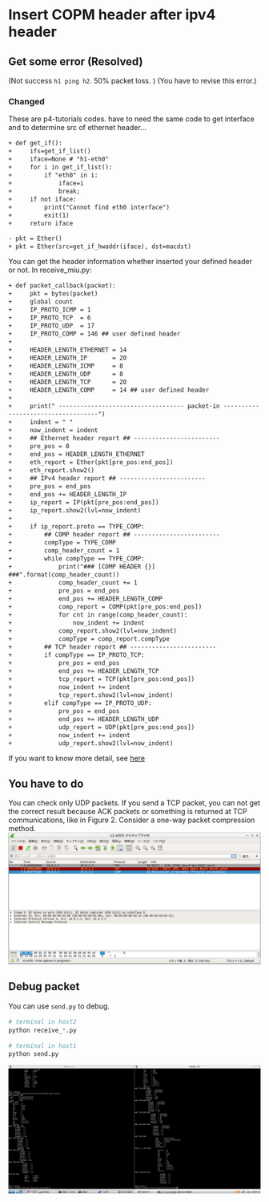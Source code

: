 # Insert COPM header after ipv4 header
## Get some error (Resolved)
(Not success `h1 ping h2`. 50% packet loss. <bf>)
(You have to revise this error.)
### Changed
These are p4-tutorials codes. have to need the same code to get interface and to determine src of ethernet header...
```diff_python
+ def get_if():
+     ifs=get_if_list()
+     iface=None # "h1-eth0"
+     for i in get_if_list():
+         if "eth0" in i:
+             iface=i
+             break;
+     if not iface:
+         print("Cannot find eth0 interface")
+         exit(1)
+     return iface
```
```diff_python
- pkt = Ether()
+ pkt = Ether(src=get_if_hwaddr(iface), dst=macdst)
```
You can get the header information whether inserted your defined header or not.
In receive_miu.py:
```diff_python
+ def packet_callback(packet):
+     pkt = bytes(packet)
+     global count
+     IP_PROTO_ICMP = 1
+     IP_PROTO_TCP  = 6
+     IP_PROTO_UDP  = 17
+     IP_PROTO_COMP = 146 ## user defined header
+     
+     HEADER_LENGTH_ETHERNET = 14
+     HEADER_LENGTH_IP       = 20
+     HEADER_LENGTH_ICMP     = 8
+     HEADER_LENGTH_UDP      = 8
+     HEADER_LENGTH_TCP      = 20
+     HEADER_LENGTH_COMP     = 14 ## user defined header
+     
+     print(" ----------------------------------- packet-in -----------------------------------")
+     indent = " "
+     now_indent = indent
+     ## Ethernet header report ## ------------------------
+     pre_pos = 0
+     end_pos = HEADER_LENGTH_ETHERNET
+     eth_report = Ether(pkt[pre_pos:end_pos])
+     eth_report.show2()    
+     ## IPv4 header report ## ------------------------
+     pre_pos = end_pos
+     end_pos += HEADER_LENGTH_IP
+     ip_report = IP(pkt[pre_pos:end_pos])
+     ip_report.show2(lvl=now_indent)
+     
+     if ip_report.proto == TYPE_COMP:
+         ## COMP header report ## ------------------------
+         compType = TYPE_COMP
+         comp_header_count = 1
+         while compType == TYPE_COMP:
+             print("### [COMP HEADER {}] ###".format(comp_header_count))
+             comp_header_count += 1
+             pre_pos = end_pos
+             end_pos += HEADER_LENGTH_COMP
+             comp_report = COMP(pkt[pre_pos:end_pos])
+             for cnt in range(comp_header_count):
+                 now_indent += indent
+             comp_report.show2(lvl=now_indent)
+             compType = comp_report.compType
+         ## TCP header report ## ------------------------
+         if compType == IP_PROTO_TCP:
+             pre_pos = end_pos
+             end_pos += HEADER_LENGTH_TCP
+             tcp_report = TCP(pkt[pre_pos:end_pos])
+             now_indent += indent
+             tcp_report.show2(lvl=now_indent)
+         elif compType == IP_PROTO_UDP:
+             pre_pos = end_pos
+             end_pos += HEADER_LENGTH_UDP
+             udp_report = UDP(pkt[pre_pos:end_pos])
+             now_indent += indent
+             udp_report.show2(lvl=now_indent)
```
If you want to know more detail, see [here](https://forum.p4.org/t/decoding-header-stacks-in-python-scapy/315/2)

## You have to do
You can check only UDP packets. If you send a TCP packet, you can not get the correct result because ACK packets or something is returned at TCP communications, like in Figure 2. Consider a one-way packet compression method. <br>
<img src="./png/tcp.png" width="600px">
## Debug packet
You can use `send.py` to debug.
```bash
# terminal in host2
python receive_*.py
```
```bash
# terminal in host1
python send.py
```
<img src="./png/2.png" width="900px">